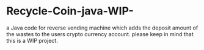 # Recycle-Coin-java-WIP-
a Java code for reverse vending machine which adds the deposit amount of the wastes to the users crypto currency account.
please keep in mind that this is a WIP project.
